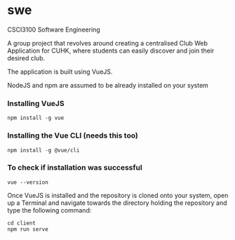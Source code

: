 # swe
CSCI3100 Software Engineering 

A group project that revolves around creating a centralised Club Web Application for CUHK, where students can easily discover and join
their desired club. 

The application is built using VueJS. 

NodeJS and npm are assumed to be already installed on your system

### Installing VueJS
```
npm install -g vue
```

### Installing the Vue CLI (needs this too)
```
npm install -g @vue/cli
```

### To check if installation was successful
```
vue --version
```

Once VueJS is installed and the repository is cloned onto your system, open up a Terminal and navigate towards the directory
holding the repository and type the following command:

```
cd client
npm run serve
```
